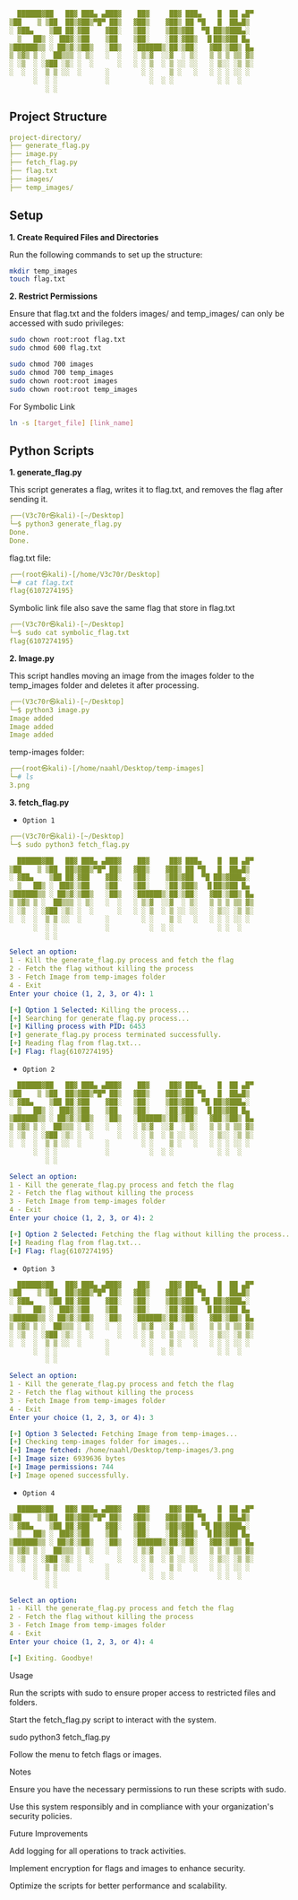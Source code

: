```yaml
  ██████▓██   ██▓ ███▄ ▄███▓    ██▓     ██▓ ███▄    █  ██ ▄█▀
▒██    ▒ ▒██  ██▒▓██▒▀█▀ ██▒   ▓██▒    ▓██▒ ██ ▀█   █  ██▄█▒ 
░ ▓██▄    ▒██ ██░▓██    ▓██░   ▒██░    ▒██▒▓██  ▀█ ██▒▓███▄░ 
  ▒   ██▒ ░ ▐██▓░▒██    ▒██    ▒██░    ░██░▓██▒  ▐▌██▒▓██ █▄ 
▒██████▒▒ ░ ██▒▓░▒██▒   ░██▒   ░██████▒░██░▒██░   ▓██░▒██▒ █▄
▒ ▒▓▒ ▒ ░  ██▒▒▒ ░ ▒░   ░  ░   ░ ▒░▓  ░░▓  ░ ▒░   ▒ ▒ ▒ ▒▒ ▓▒
░ ░▒  ░ ░▓██ ░▒░ ░  ░      ░   ░ ░ ▒  ░ ▒ ░░ ░░   ░ ▒░░ ░▒ ▒░
░  ░  ░  ▒ ▒ ░░  ░      ░        ░ ░    ▒ ░   ░   ░ ░ ░ ░░ ░ 
      ░  ░ ░            ░          ░  ░ ░           ░ ░  ░   
         ░ ░
```
## Project Structure

```yaml
project-directory/
├── generate_flag.py
├── image.py
├── fetch_flag.py
├── flag.txt
├── images/
├── temp_images/
```
## Setup

**1. Create Required Files and Directories**

Run the following commands to set up the structure:

```bash
mkdir temp_images
touch flag.txt
```

**2. Restrict Permissions**

Ensure that flag.txt and the folders images/ and temp_images/ can only be accessed with sudo privileges:

```bash
sudo chown root:root flag.txt
sudo chmod 600 flag.txt

sudo chmod 700 images
sudo chmod 700 temp_images
sudo chown root:root images
sudo chown root:root temp_images
```

For Symbolic Link
```bash
ln -s [target_file] [link_name]
```

## Python Scripts

**1. generate_flag.py**

This script generates a flag, writes it to flag.txt, and removes the flag after sending it.

```yaml                                                                                                                
┌──(V3c70r㉿kali)-[~/Desktop]
└─$ python3 generate_flag.py
Done.
Done.
```
flag.txt file:

```yaml
┌──(root㉿kali)-[/home/V3c70r/Desktop]
└─# cat flag.txt
flag{6107274195}  
```

Symbolic link file also save the same flag that store in flag.txt

```yaml
┌──(V3c70r㉿kali)-[~/Desktop]
└─$ sudo cat symbolic_flag.txt                    
flag{6107274195}  
```

**2. Image.py**

This script handles moving an image from the images folder to the temp_images folder and deletes it after processing.

```yaml
┌──(V3c70r㉿kali)-[~/Desktop]
└─$ python3 image.py
Image added
Image added
Image added
```

temp-images folder:

```yaml
┌──(root㉿kali)-[/home/naahl/Desktop/temp-images]
└─# ls
3.png
```

**3. fetch_flag.py**

- `Option 1`

```yaml
┌──(V3c70r㉿kali)-[~/Desktop]
└─$ sudo python3 fetch_flag.py

  ██████▓██   ██▓ ███▄ ▄███▓    ██▓     ██▓ ███▄    █  ██ ▄█▀
▒██    ▒ ▒██  ██▒▓██▒▀█▀ ██▒   ▓██▒    ▓██▒ ██ ▀█   █  ██▄█▒ 
░ ▓██▄    ▒██ ██░▓██    ▓██░   ▒██░    ▒██▒▓██  ▀█ ██▒▓███▄░ 
  ▒   ██▒ ░ ▐██▓░▒██    ▒██    ▒██░    ░██░▓██▒  ▐▌██▒▓██ █▄ 
▒██████▒▒ ░ ██▒▓░▒██▒   ░██▒   ░██████▒░██░▒██░   ▓██░▒██▒ █▄
▒ ▒▓▒ ▒ ░  ██▒▒▒ ░ ▒░   ░  ░   ░ ▒░▓  ░░▓  ░ ▒░   ▒ ▒ ▒ ▒▒ ▓▒
░ ░▒  ░ ░▓██ ░▒░ ░  ░      ░   ░ ░ ▒  ░ ▒ ░░ ░░   ░ ▒░░ ░▒ ▒░
░  ░  ░  ▒ ▒ ░░  ░      ░        ░ ░    ▒ ░   ░   ░ ░ ░ ░░ ░ 
      ░  ░ ░            ░          ░  ░ ░           ░ ░  ░   
         ░ ░                                                 

Select an option:
1 - Kill the generate_flag.py process and fetch the flag
2 - Fetch the flag without killing the process
3 - Fetch Image from temp-images folder
4 - Exit
Enter your choice (1, 2, 3, or 4): 1

[+] Option 1 Selected: Killing the process...
[+] Searching for generate_flag.py process...
[+] Killing process with PID: 6453
[+] generate_flag.py process terminated successfully.
[+] Reading flag from flag.txt...
[+] Flag: flag{6107274195}
```

- `Option 2`

```yaml
  ██████▓██   ██▓ ███▄ ▄███▓    ██▓     ██▓ ███▄    █  ██ ▄█▀
▒██    ▒ ▒██  ██▒▓██▒▀█▀ ██▒   ▓██▒    ▓██▒ ██ ▀█   █  ██▄█▒ 
░ ▓██▄    ▒██ ██░▓██    ▓██░   ▒██░    ▒██▒▓██  ▀█ ██▒▓███▄░ 
  ▒   ██▒ ░ ▐██▓░▒██    ▒██    ▒██░    ░██░▓██▒  ▐▌██▒▓██ █▄ 
▒██████▒▒ ░ ██▒▓░▒██▒   ░██▒   ░██████▒░██░▒██░   ▓██░▒██▒ █▄
▒ ▒▓▒ ▒ ░  ██▒▒▒ ░ ▒░   ░  ░   ░ ▒░▓  ░░▓  ░ ▒░   ▒ ▒ ▒ ▒▒ ▓▒
░ ░▒  ░ ░▓██ ░▒░ ░  ░      ░   ░ ░ ▒  ░ ▒ ░░ ░░   ░ ▒░░ ░▒ ▒░
░  ░  ░  ▒ ▒ ░░  ░      ░        ░ ░    ▒ ░   ░   ░ ░ ░ ░░ ░ 
      ░  ░ ░            ░          ░  ░ ░           ░ ░  ░   
         ░ ░                                                 

Select an option:
1 - Kill the generate_flag.py process and fetch the flag
2 - Fetch the flag without killing the process
3 - Fetch Image from temp-images folder
4 - Exit
Enter your choice (1, 2, 3, or 4): 2

[+] Option 2 Selected: Fetching the flag without killing the process...
[+] Reading flag from flag.txt...
[+] Flag: flag{6107274195}
```

- `Option 3`

```yaml
  ██████▓██   ██▓ ███▄ ▄███▓    ██▓     ██▓ ███▄    █  ██ ▄█▀
▒██    ▒ ▒██  ██▒▓██▒▀█▀ ██▒   ▓██▒    ▓██▒ ██ ▀█   █  ██▄█▒ 
░ ▓██▄    ▒██ ██░▓██    ▓██░   ▒██░    ▒██▒▓██  ▀█ ██▒▓███▄░ 
  ▒   ██▒ ░ ▐██▓░▒██    ▒██    ▒██░    ░██░▓██▒  ▐▌██▒▓██ █▄ 
▒██████▒▒ ░ ██▒▓░▒██▒   ░██▒   ░██████▒░██░▒██░   ▓██░▒██▒ █▄
▒ ▒▓▒ ▒ ░  ██▒▒▒ ░ ▒░   ░  ░   ░ ▒░▓  ░░▓  ░ ▒░   ▒ ▒ ▒ ▒▒ ▓▒
░ ░▒  ░ ░▓██ ░▒░ ░  ░      ░   ░ ░ ▒  ░ ▒ ░░ ░░   ░ ▒░░ ░▒ ▒░
░  ░  ░  ▒ ▒ ░░  ░      ░        ░ ░    ▒ ░   ░   ░ ░ ░ ░░ ░ 
      ░  ░ ░            ░          ░  ░ ░           ░ ░  ░   
         ░ ░                                                 

Select an option:
1 - Kill the generate_flag.py process and fetch the flag
2 - Fetch the flag without killing the process
3 - Fetch Image from temp-images folder
4 - Exit
Enter your choice (1, 2, 3, or 4): 3

[+] Option 3 Selected: Fetching Image from temp-images...
[+] Checking temp-images folder for images...
[+] Image fetched: /home/naahl/Desktop/temp-images/3.png
[+] Image size: 6939636 bytes
[+] Image permissions: 744
[+] Image opened successfully.
```

- `Option 4`

```yaml
  ██████▓██   ██▓ ███▄ ▄███▓    ██▓     ██▓ ███▄    █  ██ ▄█▀
▒██    ▒ ▒██  ██▒▓██▒▀█▀ ██▒   ▓██▒    ▓██▒ ██ ▀█   █  ██▄█▒ 
░ ▓██▄    ▒██ ██░▓██    ▓██░   ▒██░    ▒██▒▓██  ▀█ ██▒▓███▄░ 
  ▒   ██▒ ░ ▐██▓░▒██    ▒██    ▒██░    ░██░▓██▒  ▐▌██▒▓██ █▄ 
▒██████▒▒ ░ ██▒▓░▒██▒   ░██▒   ░██████▒░██░▒██░   ▓██░▒██▒ █▄
▒ ▒▓▒ ▒ ░  ██▒▒▒ ░ ▒░   ░  ░   ░ ▒░▓  ░░▓  ░ ▒░   ▒ ▒ ▒ ▒▒ ▓▒
░ ░▒  ░ ░▓██ ░▒░ ░  ░      ░   ░ ░ ▒  ░ ▒ ░░ ░░   ░ ▒░░ ░▒ ▒░
░  ░  ░  ▒ ▒ ░░  ░      ░        ░ ░    ▒ ░   ░   ░ ░ ░ ░░ ░ 
      ░  ░ ░            ░          ░  ░ ░           ░ ░  ░   
         ░ ░                                                 

Select an option:
1 - Kill the generate_flag.py process and fetch the flag
2 - Fetch the flag without killing the process
3 - Fetch Image from temp-images folder
4 - Exit
Enter your choice (1, 2, 3, or 4): 4

[+] Exiting. Goodbye!
```


Usage

Run the scripts with sudo to ensure proper access to restricted files and folders.

Start the fetch_flag.py script to interact with the system.

sudo python3 fetch_flag.py

Follow the menu to fetch flags or images.

Notes

Ensure you have the necessary permissions to run these scripts with sudo.

Use this system responsibly and in compliance with your organization's security policies.

Future Improvements

Add logging for all operations to track activities.

Implement encryption for flags and images to enhance security.

Optimize the scripts for better performance and scalability.


